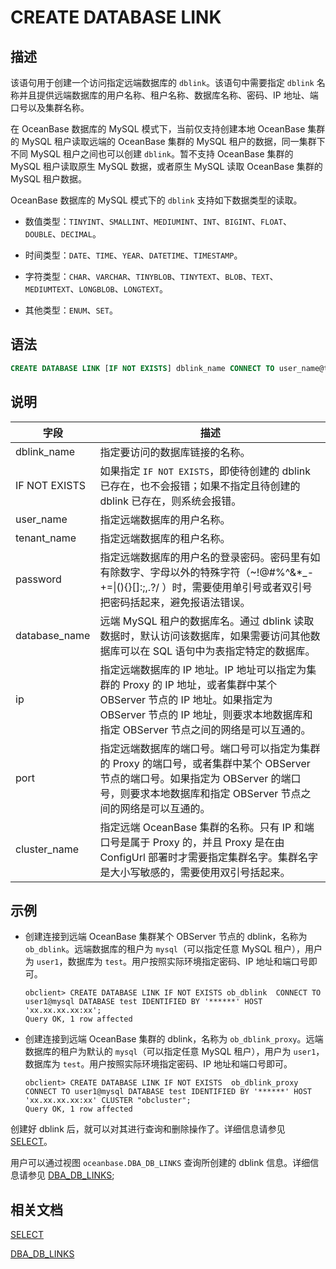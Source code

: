 # CREATE DATABASE LINK

## 描述

该语句用于创建一个访问指定远端数据库的 `dblink`。该语句中需要指定 `dblink` 名称并且提供远端数据库的用户名称、租户名称、数据库名称、密码、IP 地址、端口号以及集群名称。

在 OceanBase 数据库的 MySQL 模式下，当前仅支持创建本地 OceanBase 集群的 MySQL 租户读取远端的 OceanBase 集群的 MySQL 租户的数据，同一集群下不同 MySQL 租户之间也可以创建 `dblink`。暂不支持 OceanBase 集群的 MySQL 租户读取原生 MySQL 数据，或者原生 MySQL 读取 OceanBase 集群的 MySQL 租户数据。

OceanBase 数据库的 MySQL 模式下的 `dblink`  支持如下数据类型的读取。

* 数值类型：`TINYINT`、`SMALLINT`、`MEDIUMINT`、`INT`、`BIGINT`、`FLOAT`、`DOUBLE`、`DECIMAL`。

* 时间类型：`DATE`、`TIME`、`YEAR`、`DATETIME`、`TIMESTAMP`。

* 字符类型：`CHAR`、`VARCHAR`、`TINYBLOB`、`TINYTEXT`、`BLOB`、`TEXT`、`MEDIUMTEXT`、`LONGBLOB`、`LONGTEXT`。

* 其他类型：`ENUM`、`SET`。

## 语法

```sql
CREATE DATABASE LINK [IF NOT EXISTS] dblink_name CONNECT TO user_name@tenant_name DATABASE database_name IDENTIFIED BY password HOST 'ip:port' [CLUSTER cluster_name];
```

## 说明

| 字段 | 描述 |
| --- | --- |
| dblink_name | 指定要访问的数据库链接的名称。 |
| IF NOT EXISTS | 如果指定 `IF NOT EXISTS`，即使待创建的 dblink 已存在，也不会报错；如果不指定且待创建的 dblink 已存在，则系统会报错。 |
| user_name | 指定远端数据库的用户名称。 |
| tenant_name | 指定远端数据库的租户名称。 |
| password | 指定远端数据库的用户名的登录密码。密码里有如有除数字、字母以外的特殊字符（~!@#%^&*_-+=&#124;(){}[]:;,.?/ ）时，需要使用单引号或者双引号把密码括起来，避免报语法错误。 |
| database_name | 远端 MySQL 租户的数据库名。通过 dblink 读取数据时，默认访问该数据库，如果需要访问其他数据库可以在 SQL 语句中为表指定特定的数据库。|
| ip | 指定远端数据库的 IP 地址。IP 地址可以指定为集群的 Proxy 的 IP 地址，或者集群中某个 OBServer 节点的 IP 地址。如果指定为 OBServer 节点的 IP 地址，则要求本地数据库和指定 OBServer 节点之间的网络是可以互通的。 |
| port | 指定远端数据库的端口号。端口号可以指定为集群的 Proxy 的端口号，或者集群中某个 OBServer 节点的端口号。如果指定为 OBServer 的端口号，则要求本地数据库和指定 OBServer 节点之间的网络是可以互通的。 |
| cluster_name | 指定远端 OceanBase 集群的名称。只有 IP 和端口号是属于 Proxy 的，并且 Proxy 是在由 ConfigUrl 部署时才需要指定集群名字。集群名字是大小写敏感的，需要使用双引号括起来。 |


## 示例

* 创建连接到远端 OceanBase 集群某个 OBServer 节点的 dblink，名称为 `ob_dblink`。远端数据库的租户为 `mysql`（可以指定任意 MySQL 租户），用户为 `user1`，数据库为 `test`。用户按照实际环境指定密码、IP 地址和端口号即可。

  ```shell
  obclient> CREATE DATABASE LINK IF NOT EXISTS ob_dblink  CONNECT TO user1@mysql DATABASE test IDENTIFIED BY '******' HOST 'xx.xx.xx.xx:xx';
  Query OK, 1 row affected 
  ```

* 创建连接到远端 OceanBase 集群的 dblink，名称为 `ob_dblink_proxy`。远端数据库的租户为默认的 `mysql`（可以指定任意 MySQL 租户），用户为 `user1`，数据库为 `test`。用户按照实际环境指定密码、IP 地址和端口号即可。

  ```shell
  obclient> CREATE DATABASE LINK IF NOT EXISTS  ob_dblink_proxy CONNECT TO user1@mysql DATABASE test IDENTIFIED BY '******' HOST 'xx.xx.xx.xx:xx' CLUSTER "obcluster";
  Query OK, 1 row affected
  ```

创建好 dblink 后，就可以对其进行查询和删除操作了。详细信息请参见 [SELECT](../6.sql-statement-of-mysql-mode/81.select-of-mysql-mode/1.select-of-mysql-mode.md)。

用户可以通过视图 `oceanbase.DBA_DB_LINKS` 查询所创建的 dblink 信息。详细信息请参见 [DBA_DB_LINKS](../../../../7.system-views/4.system-view-of-mysql-mode/2.dictionary-view-of-mysql-mode/237.dba_db_links-of-mysql-mode.md);

## 相关文档

[SELECT](../6.sql-statement-of-mysql-mode/81.select-of-mysql-mode/1.select-of-mysql-mode.md)

[DBA_DB_LINKS](../../../../7.system-views/4.system-view-of-mysql-mode/2.dictionary-view-of-mysql-mode/237.dba_db_links-of-mysql-mode.md)

